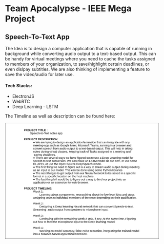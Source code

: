 # Team Apocalypse - IEEE Mega Project
## Speech-To-Text App
The Idea is to design a computer application that is capable of running in background while converting audio output to a text-based output. This can be handy for virtual meetings where you need to cache the tasks assigned to members of your organization, to save/highlight certain deadlines, or even dislpay subtitles. We are also thinking of implementing a feature to save the video/audio for later use.

#### Tech Stacks:
- ElectronJS
- WebRTC
- Deep Learning - LSTM

The Timeline as well as description can be found here: 
<!-- blank line -->
<a href="https://docs.google.com/document/d/e/2PACX-1vT8Jwb-iPuf1YkDyxVNYOAmkzhi0xBpSMXFhNXVCOMz38xVizGUslfYuSLZLuGqKq-y0hSASAlwQvAY/pub?embedded=true">
  <img src="src/frame.png">
</a>
<!-- blank line -->

